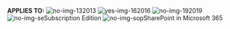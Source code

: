 **APPLIES TO:** ![no-img-13](../media/no.png)2013 ![yes-img-16](../media/yes.png)2016 ![no-img-19](../media/no.png)2019 ![no-img-se](../media/no.png)Subscription Edition ![no-img-sop](../media/no.png)SharePoint in Microsoft 365

